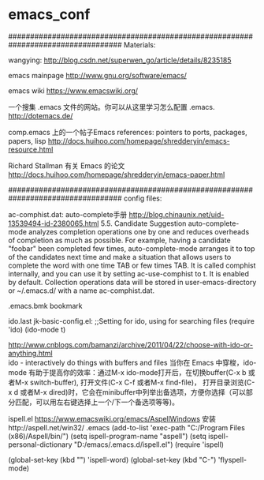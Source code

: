 # emacs_conf
##################################################################################
Materials:

wangying:
http://blog.csdn.net/superwen_go/article/details/8235185

emacs mainpage
http://www.gnu.org/software/emacs/

emacs wiki
https://www.emacswiki.org/

一个搜集 .emacs 文件的网站。你可以从这里学习怎么配置 .emacs.
http://dotemacs.de/

comp.emacs 上的一个帖子Emacs references: pointers to ports, packages, papers, lisp
http://docs.huihoo.com/homepage/shredderyin/emacs-resource.html

Richard Stallman 有关 Emacs 的论文
http://docs.huihoo.com/homepage/shredderyin/emacs-paper.html


##################################################################################
config files:

ac-comphist.dat:
auto-complete手册 
http://blog.chinaunix.net/uid-13539494-id-2380065.html
5.5. Candidate Suggestion
auto-complete-mode analyzes completion operations one by one and reduces overheads of completion as much as possible.
For example, having a candidate "foobar" been completed few times, auto-complete-mode arranges it to top of the candidates next time and make a situation
that allows users to complete the word with one time TAB or few times TAB. It is called comphist internally, 
and you can use it by setting ac-use-comphist to t. It is enabled by default. 
Collection operations data will be stored in user-emacs-directory or ~/.emacs.d/ with a name ac-comphist.dat.

.emacs.bmk
bookmark


ido.last
jk-basic-config.el:
;;Setting for ido, using for searching files
(require 'ido)
(ido-mode t)

http://www.cnblogs.com/bamanzi/archive/2011/04/22/choose-with-ido-or-anything.html	
ido - interactively do things with buffers and files
当你在 Emacs 中穿梭，ido-mode 有助于提高你的效率：通过M-x ido-mode打开后，在切换buffer(C-x b 或者M-x switch-buffer), 打开文件(C-x C-f 或者M-x find-file)，
打开目录浏览(C-x d 或者M-x dired)时，它会在minibuffer中列举出备选项，方便你选择（可以部分匹配，可以用左右键选择上一个/下一个备选项等等)。


ispell.el
https://www.emacswiki.org/emacs/AspellWindows
安装http://aspell.net/win32/
.emacs
(add-to-list 'exec-path "C:/Program Files (x86)/Aspell/bin/")
(setq ispell-program-name "aspell")
(setq ispell-personal-dictionary "D:/emacs/.emacs.d/ispell.el")
(require 'ispell)

(global-set-key (kbd "<f8>") 'ispell-word)
(global-set-key (kbd "C-<f8>") 'flyspell-mode)
